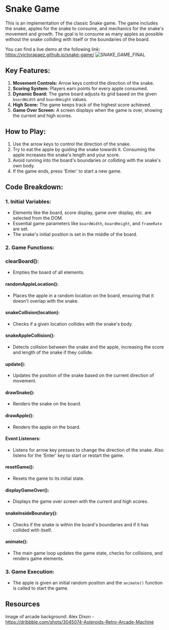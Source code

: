 # Snake Game

This is an implementation of the classic Snake game. The game includes the snake, apples for the snake to consume, and mechanics for the snake's movement and growth. The goal is to consume as many apples as possible without the snake colliding with itself or the boundaries of the board.

You can find a live demo at the following link: https://victorapaez.github.io/snake-game/
![SNAKE_GAME_FINAL](https://github.com/VictorApaez/snake-game/assets/56009643/49b3996e-966f-497e-8fb8-5659bce17902)

## Key Features:

1. **Movement Controls:** Arrow keys control the direction of the snake.
2. **Scoring System:** Players earn points for every apple consumed.
3. **Dynamic Board:** The game board adjusts its grid based on the given `boardWidth` and `boardHeight` values.
4. **High Score:** The game keeps track of the highest score achieved.
5. **Game Over Screen:** A screen displays when the game is over, showing the current and high scores.

## How to Play:

1. Use the arrow keys to control the direction of the snake.
2. Try to eat the apple by guiding the snake towards it. Consuming the apple increases the snake's length and your score.
3. Avoid running into the board's boundaries or colliding with the snake's own body.
4. If the game ends, press 'Enter' to start a new game.
## Code Breakdown:

### 1. Initial Variables:
- Elements like the board, score display, game over display, etc. are selected from the DOM.
- Essential game parameters like `boardWidth`, `boardHeight`, and `frameRate` are set.
- The snake's initial position is set in the middle of the board.

### 2. Game Functions:

### clearBoard():
- Empties the board of all elements.

#### randomAppleLocation():
- Places the apple in a random location on the board, ensuring that it doesn't overlap with the snake.

#### snakeCollision(location):
- Checks if a given location collides with the snake's body.

#### snakeAppleCollision():
- Detects collision between the snake and the apple, increasing the score and length of the snake if they collide.

#### update():
- Updates the position of the snake based on the current direction of movement.

#### drawSnake():
- Renders the snake on the board.

#### drawApple():
- Renders the apple on the board.

#### Event Listeners:
- Listens for arrow key presses to change the direction of the snake. Also listens for the 'Enter' key to start or restart the game.

#### resetGame():
- Resets the game to its initial state.

#### displayGameOver():
- Displays the game over screen with the current and high scores.

#### snakeInsideBoundary():
- Checks if the snake is within the board's boundaries and if it has collided with itself.

#### animate():
- The main game loop updates the game state, checks for collisions, and renders game elements.

### 3. Game Execution:
- The apple is given an initial random position and the `animate()` function is called to start the game.

## Resources

Image of arcade background:
Alex Dixon - https://dribbble.com/shots/3045074-Asteroids-Retro-Arcade-Machine
